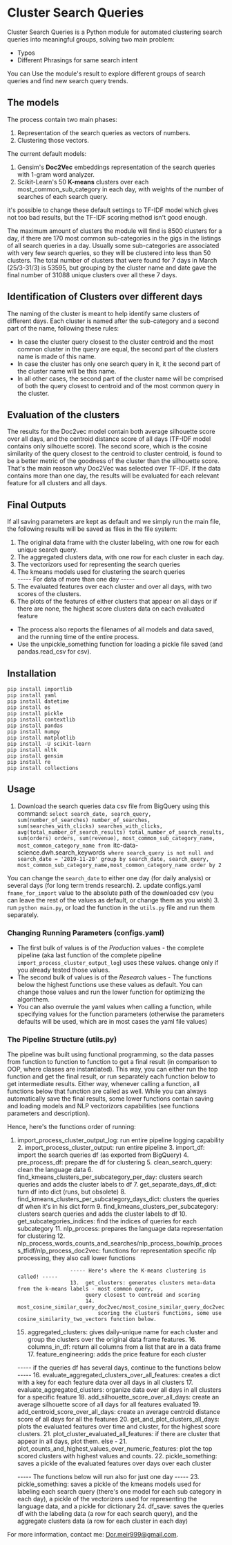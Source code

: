 # Cluster Search Queries

Cluster Search Queries is a Python module for automated clustering search queries into meaningful groups,
 solving two main problem:
* Typos
* Different Phrasings for same search intent

You can Use the module's result to explore different groups of search queries and find new search query trends.

## The models

The process contain two main phases:
1. Representation of the search queries as vectors of numbers.
2. Clustering those vectors.

The current default models:
1. Gensim's **Doc2Vec** embeddings representation of the search queries with 1-gram word analyzer.
2. Scikit-Learn's 50 **K-means** clusters over each most_common_sub_category in each day, 
   with weights of the number of searches of each search query.

it's possible to change these default settings to TF-IDF model which gives not too bad results,
but the TF-IDF scoring method isn't good enough.

The maximum amount of clusters the module will find is 8500 clusters for a day,
if there are 170 most common sub-categories in the gigs in the listings of all search queries in a day. 
Usually some sub-categories are associated with very few search queries, so they will be clustered into less
than 50 clusters. The total number of clusters that were found for 7 days in March (25/3-31/3) is 53595,
but grouping by the cluster name and date gave the final number of 31088 unique clusters over all these 7 days. 
 
## Identification of Clusters over different days

The naming of the cluster is meant to help identify same clusters of different days.
Each cluster is named after the sub-category and a second part of the name, following these rules:
* In case the cluster query closest to the cluster centroid and the most common cluster in the query are equal, the second 
part of the clusters name is made of this name.
* In case the cluster has only one search query in it, it the second part of the cluster name will be this name.
* In all other cases, the second part of the cluster name will be comprised of both the query closest to centroid
and of the most common query in the cluster.

## Evaluation of the clusters

The results for the Doc2vec model contain both average silhouette score over all days, and the centroid distance
score of all days (TF-IDF model contains only silhouette score). The second score, which is the cosine similarity of the
query closest to the centroid to cluster centroid, is found to be a better metric of the goodness of the cluster 
than the silhouette score. That's the main reason why Doc2Vec was selected over TF-IDF.
If the data contains more than one day, the results will be evaluated for each relevant feature for all clusters and
all days.  

## Final Outputs

If all saving parameters are kept as default and we simply run the main file,
the following results will be saved as files in the file system:

1. The original data frame with the cluster labeling, with one row for each unique search query.
2. The aggregated clusters data, with one row for each cluster in each day.
3. The vectorizors used for representing the search queries
4. The kmeans models used for clustering the search queries<br> 
----- For data of more than one day -----<br>
5. The evaluated features over each cluster and over all days, with two scores of the clusters.
6. The plots of the features of either clusters that appear on all days or if there are none,
   the highest score clusters data on each evaluated feature 

* The process also reports the filenames of all models and data saved,
and the running time of the entire process.
* Use the unpickle_something function for loading a pickle file saved (and pandas.read_csv for csv).

## Installation

`pip install importlib`<br>
`pip install yaml`<br>
`pip install datetime`<br>
`pip install os`<br>
`pip install pickle`<br>
`pip install contextlib`<br>
`pip install pandas`<br>
`pip install numpy`<br>
`pip install matplotlib`<br>
`pip install -U scikit-learn`<br>
`pip install nltk`<br>
`pip install gensim`<br>
`pip install re`<br>
`pip install collections`<br>

## Usage

1. Download the search queries data csv file from BigQuery using this command:
`select search_date, search_query,
sum(number_of_searches) number_of_searches,
sum(searches_with_clicks) searches_with_clicks,
avg(total_number_of_search_results) total_number_of_search_results,
sum(orders) orders,
sum(revenue),
most_common_sub_category_name, 
most_common_category_name
from `itc-data-science.dwh.search_keywords`
where search_query is not null
and search_date = '2019-11-20'
group by search_date, search_query, most_common_sub_category_name,most_common_category_name
order by 2`

You can change the `search_date` to either one day (for daily analysis) or several days (for long term trends research).
2. update configs.yaml `fname_for_import` value to the absolute path of the downloaded csv (you can leave the rest of 
the values as default, or change them as you wish)
3. run `python main.py`, or load the function in the `utils.py` file and run them separately. 

### Changing Running Parameters (configs.yaml)

* The first bulk of values is of the *Production* values - 
the complete pipeline (aka last function of the complete pipeline `import_process_cluster_output_log`)
uses these values. change only if you already tested those values.
* The second bulk of values is of the *Research* values -
The functions below the highest functions use these values as default.
You can change those values and run the lower function for optimizing the algorithem.
* You can also overrule the yaml values when calling a function, while specifying values
for the function parameters (otherwise the parameters defaults will be used,
which are in most cases the yaml file values)

### The Pipeline Structure (utils.py)

The pipeline was built using functional programming, so the data passes
from function to function to function to get a final result (in comparison to OOP, where classes are instantiated).
This way, you can either run the top function and get the final result,
or run separately each function below to get intermediate results. Either way, whenever calling a function,
all functions below that function are called as well. 
While you can always automatically save the final results,
some lower functions contain saving and loading models and NLP vectorizors
 capabilities (see functions parameters and description). 

Hence, here's the functions order of running:
1. import_process_cluster_output_log: run entire pipeline logging capability
    2. import_process_cluster_output: run entire pipeline
        3. import_df: import the search queries df (as exported from BigQuery)
        4. pre_process_df: prepare the df for clustering
            5. clean_search_query: clean the language data
        6. find_kmeans_clusters_per_subcategory_per_day: clusters search queries and adds the cluster labels to df
            7. get_separate_days_df_dict: turn df into dict (runs, but obsolete)
            8. find_kmeans_clusters_per_subcategory_days_dict: clusters the queries df when it's in his dict form
                9. find_kmeans_clusters_per_subcategory: clusters search queries and adds the cluster labels to df
                    10. get_subcategories_indices: find the indices of queries for each subcategory
                    11. nlp_process: prepares the language data representation for clustering
                        12.  nlp_process_words_counts_and_searches/nlp_process_bow/nlp_process_tfidf/nlp_process_doc2vec:
                             functions for representation specific nlp processing, they also call lower functions
                        
                        ----- Here's where the K-means clustering is called! -----
                        13.  get_clusters: generates clusters meta-data  from the k-means labels - most common query, 
                             query closest to centroid and scoring
                             14. most_cosine_similar_query_doc2vec/most_cosine_similar_query_doc2vec_rank/most_cosine_similar_vector:
                                 scoring the clusters functions, some use cosine_similarity_two_vectors function below.
    15. aggregated_clusters: gives daily-unique name for each cluster and group the clusters
        over the original data frame features.
        16. columns_in_df: return all columns from a list that are in a data frame
        17. feature_engineering: adds the price feature for each cluster
    
    ----- if the queries df has several days, continue to the functions below -----
    16. evaluate_aggregated_clusters_over_all_features: creates a dict with a key for each feature data over all days in all clusters
        17. evaluate_aggregated_clusters: organize data over all days in all clusters for a specific feature
    18. add_silhouette_score_over_all_days: create an average silhouette score of all days for all features evaluated
    19. add_centroid_score_over_all_days: create an average centroid distance score of all days for all the features
    20. get_and_plot_clusters_all_days: plots the evaluated features over time and cluster, 
        for the highest score clusters.
        21. plot_cluster_evaluated_all_features: if there are cluster that appear in all days, plot them. else - 
        21. plot_counts_and_highest_values_over_numeric_features: plot the top scored clusters with highest values and
            counts.
    22. pickle_something: saves a pickle of the evaluated features over days over each cluster 
    
    ----- The functions below will run also for just one day -----
    23. pickle_something: saves a pickle of the kmeans models used  for labeling each search query (there's one model 
        for each sub category in each day), a pickle of the vectorizers used for representing the language data, and a
        pickle for dictionary 
    24. df_save: saves the queries df with the labeling data (a row for each search query),
        and the aggregate clusters data (a row for each cluster in each day) 
     
     
For more information, contact me: Dor.meir999@gmail.com.
